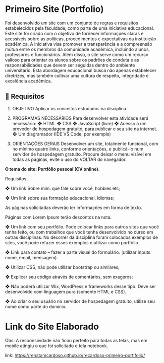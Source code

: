 # Primeiro Site (Portfolio) 

Foi desenvolvido um site com um conjunto de regras e requisitos estabelecidos pela faculdade, 
como parte de uma iniciativa educacional. Este site foi criado com o objetivo de fornecer informações 
claras e acessíveis sobre as políticas, procedimentos e expectativas da instituição acadêmica. 
A iniciativa visa promover a transparência e a compreensão mútua entre os membros da comunidade 
acadêmica, incluindo alunos, professores e funcionários. Além disso, o site serve como um recurso 
valioso para orientar os alunos sobre os padrões de conduta e as responsabilidades que devem ser 
seguidas dentro do ambiente universitário. Esta abordagem educacional busca não apenas estabelecer 
diretrizes, mas também cultivar uma cultura de respeito, integridade e excelência acadêmica.
 

## 🚀 Requisitos

1. OBJETIVO
Aplicar os conceitos estudados na disciplina.
2. PROGRAMAS NECESSÁRIOS
Para desenvolver esta atividade será necessário:
❖ HTML
❖ CSS
❖ JavaScript (livre)
❖ Acesso a um provedor de hospedagem gratuito, para
publicar o seu site na internet.
❖ Um diagramador (IDE VS Code, por exemplo)

3. ORIENTAÇÕES GERAIS
Desenvolver um site, totalmente funcional, com no mínimo quatro links,
conforme orientações, e  publicá-lo num servidor de hospedagem gratuito.
Procure deixar o menu visível em todas as páginas, evite o uso do VOLTAR do
navegador.

**O tema do site: Portfólio pessoal (CV online).**

Requisitos:

❖ Um link Sobre mim: que fale sobre você, hobbies etc;

❖ Um link sobre sua formação educacional, idiomas;

As páginas solicitadas deverão ter informações em forma de texto.

Páginas com Lorem Ipsum terão descontos na nota.

❖ Um link com seu portfólio. Pode colocar links para outros sites que você
tenha feito, ou com trabalhos que você tenha desenvolvido no curso em
outras disciplinas. No decorrer da disciplina foram colocados exemplos
de sites, você pode refazer esses exemplos e utilizar como portfólio.

❖ Link para contato – fazer a parte visual do formulário. (utilizar inputs:
nome, email, mensagem).

❖ Utilizar CSS, não pode utilizar bootstrap ou similares;

❖ Explicar seu código através de comentários, sem exageros;

❖ Não poderá utilizar Wix, WordPress e frameworks desse tipo. Deve ser
desenvolvido com linguagem pura (somente HTML e CSS).

❖ Ao criar o seu usuário no servidor de hospedagem gratuito, utilize seu
nome como parte do domínio.



# Link do Site Elaborado

Obs: A responsividade não ficou perfeito para todas as telas, mas em mobile atingiu o que foi solicitado e tela notebook.

link:
https://renatamcardoso.github.io/recardoso-primeiro-portifolio/

